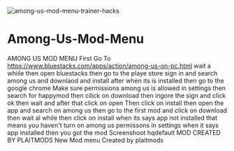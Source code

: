 ![among-us-mod-menu-trainer-hacks](https://user-images.githubusercontent.com/87243176/125953576-2d402e7a-e552-4a41-885d-4af0250cdec0.jpg)
# Among-Us-Mod-Menu
AMONG US MOD MENU First Go To https://www.bluestacks.com/apps/action/among-us-on-pc.html wait a whiile then open bluestacks then go to the playe store sign in and search among us and downlaod and install after when its is installed then go to the google chrome Make sure permissions among us is allowed in settings then search for happymod then cilick on download then ingore the sign and click ok then wait and after that click on open Then click on install then open the app and search on among us then go to the first mod and click on download then wait al while then click on install when its says app not installed that means you haven't turn on among us permissons in settings when it says app installed then you got the mod  Screenshoot hqdefault  MOD CREATED BY PLAITMODS New Mod menu Created by plaitmods
